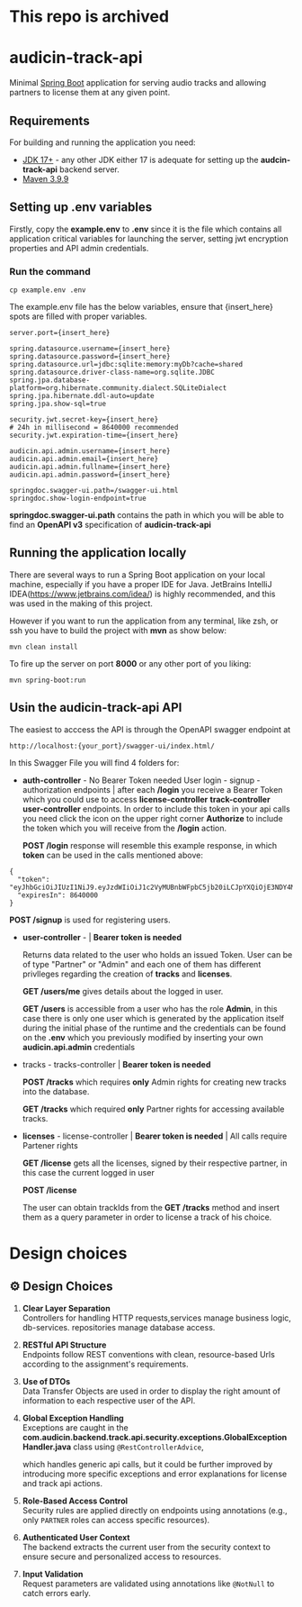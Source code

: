 # This repo is archived

# audicin-track-api


Minimal [Spring Boot](http://projects.spring.io/spring-boot/) application for serving audio tracks and allowing partners to license them at any given point.

## Requirements

For building and running the application you need:

- [JDK 17+]([http://www.oracle.com/technetwork/java/javase/downloads/jdk8-downloads-2133151.html](https://docs.aws.amazon.com/corretto/latest/corretto-17-ug/downloads-list.html)) - any other JDK either 17 is adequate for setting up the **audcin-track-api** backend server.
- [Maven 3.9.9](https://maven.apache.org/docs/history.html)


## Setting up .env variables

Firstly, copy the **example.env** to **.env** since it is the file which contains all application critical variables for launching the server, setting jwt encryption properties and API admin credentials.

### Run the command

```shell
cp example.env .env
```

The example.env file has the below variables, ensure that {insert_here} spots are filled with proper variables. 

```
server.port={insert_here}

spring.datasource.username={insert_here}
spring.datasource.password={insert_here}
spring.datasource.url=jdbc:sqlite:memory:myDb?cache=shared
spring.datasource.driver-class-name=org.sqlite.JDBC
spring.jpa.database-platform=org.hibernate.community.dialect.SQLiteDialect
spring.jpa.hibernate.ddl-auto=update
spring.jpa.show-sql=true

security.jwt.secret-key={insert_here}
# 24h in millisecond = 8640000 recommended
security.jwt.expiration-time={insert_here}

audicin.api.admin.username={insert_here}
audicin.api.admin.email={insert_here}
audicin.api.admin.fullname={insert_here}
audicin.api.admin.password={insert_here}

springdoc.swagger-ui.path=/swagger-ui.html
springdoc.show-login-endpoint=true
```

**springdoc.swagger-ui.path** contains the path in which you will be able to find an **OpenAPI v3** specification of **audicin-track-api**


## Running the application locally

There are several ways to run a Spring Boot application on your local machine, especially if you have a proper IDE for Java.
JetBrains IntelliJ IDEA(https://www.jetbrains.com/idea/) is highly recommended, and this was used in the making of this project.

However if you want to run the application from any terminal, like zsh, or ssh you have to build the project with **mvn** as show below:

```shell
mvn clean install
```

To fire up the server on port **8000** or any other port of you liking:

```shell
mvn spring-boot:run
```

## Usin the **audicin-track-api** API

The easiest to acccess the API is through the OpenAPI swagger endpoint at 

```
http://localhost:{your_port}/swagger-ui/index.html/
```

In this Swagger File you will find 4 folders for:
* **auth-controller** - No Bearer Token needed
  User login - signup - authorization endpoints | after each **/login** you receive a Bearer Token which you could use to access **license-controller**
  **track-controller**   **user-controller** endpoints. In order to include this token in your api calls you need click the icon on the upper right corner **Authorize**
  to include the token which you will receive from the **/login** action.

  **POST /login** response will resemble this example response, in which **token** can be used in the calls mentioned above:

```
{
  "token": "eyJhbGciOiJIUzI1NiJ9.eyJzdWIiOiJ1c2VyMUBnbWFpbC5jb20iLCJpYXQiOjE3NDY4MTYzMTUsImV4cCI6MTc0NjgyNDk1NX0.RH8AjBqlskgQJLwdZs6vIZKMaoC6SLHRvJuqZm5Vxj8",
  "expiresIn": 8640000
}
```
 **POST /signup** is used for registering users.


* **user-controller** - | **Bearer token is needed**

  Returns data related to the user who holds an issued Token. User can be of type "Partner" or "Admin" and each one of them has different privlleges regarding
  the creation of **tracks** and **licenses**. 

  **GET /users/me** gives details about the logged in user.

  **GET /users** is accessible from a user who has the role **Admin**, in this case there is only one user which is generated by the application itself during the
   initial phase of the runtime and the credentials can be found on the **.env** which you previously modified by inserting your own **audicin.api.admin** credentials

* tracks - tracks-controller  | **Bearer token is needed**

  **POST /tracks** which requires **only** Admin rights for creating new tracks into the database.

  **GET /tracks** which required **only** Partner rights for accessing available tracks.


* **licenses** - license-controller | **Bearer token is needed** | All calls require Partener rights

   **GET /license** gets all the licenses, signed by their respective partner, in this case the current logged in user

   **POST /license** 

     The user can obtain trackIds from the **GET /tracks** method and insert them as a query parameter in order to license a track of his choice.

# Design choices

  ## ⚙️ Design Choices

1. **Clear Layer Separation**  
   Controllers for handling HTTP requests,services manage business logic,  db-services. repositories manage database access.

2. **RESTful API Structure**  
   Endpoints follow REST conventions with clean, resource-based Urls according to the assignment's requirements.

3. **Use of DTOs**  
   Data Transfer Objects are used in order to display the right amount of information to each respective user of the API.

4. **Global Exception Handling**  
    Exceptions are caught in the **com.audicin.backend.track.api.security.exceptions.GlobalExceptionHandler.java** class using `@RestControllerAdvice`, 

    which handles generic api calls, but it could be further improved by introducing more specific exceptions and error explanations for license and track api 
    actions.

5. **Role-Based Access Control**  
   Security rules are applied directly on endpoints using annotations (e.g., only `PARTNER` roles can access specific resources).

6. **Authenticated User Context**  
   The backend extracts the current user from the security context to ensure secure and personalized access to resources.

7. **Input Validation**  
   Request parameters are validated using annotations like `@NotNull` to catch errors early.


